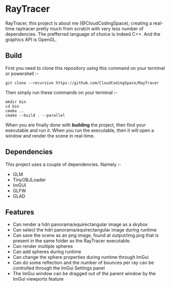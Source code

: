 # RayTracer
RayTracer, this project is about me (@CloudCodingSpace), creating a real-time raytracer pretty much from scratch with very less number of dependencies.
The prefferred language of choice is indeed C++. And the graphics API is OpenGL.

## Build
First you need to clone this repository using this command on your terminal or powershell :- 
    

    git clone --recursive https://github.com/CloudCodingSpace/RayTracer



Then simply run these commands on your terminal :-  
    

    mkdir bin
    cd bin  
    cmake ..  
    cmake --build . --parallel


When you are finally done with **building** the project, then find your executable and run it.
When you run the executable, then it will open a window and render the scene in real-time.

## Dependencies
This project uses a couple of dependencies. Namely :- 
- GLM
- TinyOBJLoader
- ImGUI
- GLFW
- GLAD

## Features
 - Can render a hdri panorama/equirectangular image as a skybox
 - Can select the hdri panorama/equirectangular image during runtime
 - Can save the scene as an png image, found at output/img.png that is present in the same folder as the RayTracer executable.
 - Can render multiple spheres
 - Can add spheres during runtime
 - Can change the sphere properties during runtime through ImGui
 - Can do some reflection and the number of bounces per ray can be controlled through the ImGui Settings panel
 - The ImGui window can be dragged out of the parent window by the ImGui viewports feature